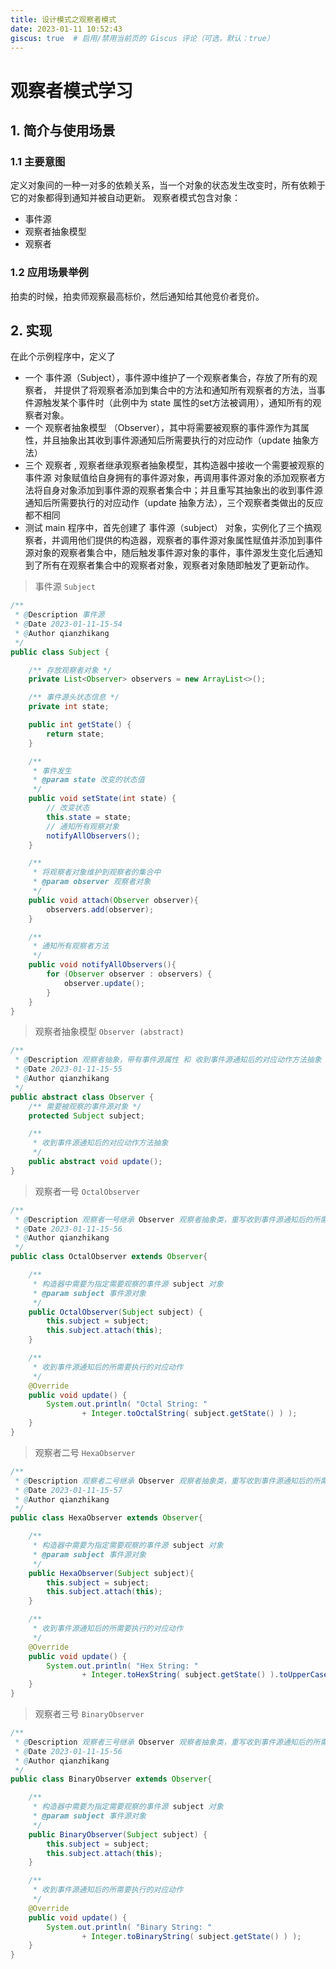 ```yaml
---
title: 设计模式之观察者模式
date: 2023-01-11 10:52:43
giscus: true  # 启用/禁用当前页的 Giscus 评论（可选，默认：true）
---
```

# 观察者模式学习

## 1. 简介与使用场景
### 1.1 主要意图
定义对象间的一种一对多的依赖关系，当一个对象的状态发生改变时，所有依赖于它的对象都得到通知并被自动更新。
观察者模式包含对象：
- 事件源
- 观察者抽象模型
- 观察者
### 1.2 应用场景举例
拍卖的时候，拍卖师观察最高标价，然后通知给其他竞价者竞价。

## 2. 实现

在此个示例程序中，定义了
- 一个 事件源（Subject），事件源中维护了一个观察者集合，存放了所有的观察者， 并提供了将观察者添加到集合中的方法和通知所有观察者的方法，当事件源触发某个事件时（此例中为 state 属性的set方法被调用），通知所有的观察者对象。
- 一个 观察者抽象模型 （Observer），其中将需要被观察的事件源作为其属性，并且抽象出其收到事件源通知后所需要执行的对应动作（update 抽象方法）
- 三个 观察者 , 观察者继承观察者抽象模型，其构造器中接收一个需要被观察的 事件源 对象赋值给自身拥有的事件源对象，再调用事件源对象的添加观察者方法将自身对象添加到事件源的观察者集合中；并且重写其抽象出的收到事件源通知后所需要执行的对应动作（update 抽象方法），三个观察者类做出的反应都不相同
- 测试 main 程序中，首先创建了 事件源（subject） 对象，实例化了三个搞观察者，并调用他们提供的构造器，观察者的事件源对象属性赋值并添加到事件源对象的观察者集合中，随后触发事件源对象的事件，事件源发生变化后通知到了所有在观察者集合中的观察者对象，观察者对象随即触发了更新动作。



> 事件源 `Subject`

```java
/**
 * @Description 事件源
 * @Date 2023-01-11-15-54
 * @Author qianzhikang
 */
public class Subject {

    /** 存放观察者对象 */
    private List<Observer> observers = new ArrayList<>();

    /** 事件源头状态信息 */
    private int state;

    public int getState() {
        return state;
    }

    /**
     * 事件发生
     * @param state 改变的状态值
     */
    public void setState(int state) {
        // 改变状态
        this.state = state;
        // 通知所有观察对象
        notifyAllObservers();
    }

    /**
     * 将观察者对象维护到观察者的集合中
     * @param observer 观察者对象
     */
    public void attach(Observer observer){
        observers.add(observer);
    }

    /**
     * 通知所有观察者方法
     */
    public void notifyAllObservers(){
        for (Observer observer : observers) {
            observer.update();
        }
    }
}
```

> 观察者抽象模型 `Observer (abstract)`
```java
/**
 * @Description 观察者抽象，带有事件源属性 和 收到事件源通知后的对应动作方法抽象
 * @Date 2023-01-11-15-55
 * @Author qianzhikang
 */
public abstract class Observer {
    /** 需要被观察的事件源对象 */
    protected Subject subject;

    /**
     * 收到事件源通知后的对应动作方法抽象
     */
    public abstract void update();
}
```

> 观察者一号 `OctalObserver`
```java
/**
 * @Description 观察者一号继承 Observer 观察者抽象类，重写收到事件源通知后的所需要执行的动作。
 * @Date 2023-01-11-15-56
 * @Author qianzhikang
 */
public class OctalObserver extends Observer{

    /**
     * 构造器中需要为指定需要观察的事件源 subject 对象
     * @param subject 事件源对象
     */
    public OctalObserver(Subject subject) {
        this.subject = subject;
        this.subject.attach(this);
    }

    /**
     * 收到事件源通知后的所需要执行的对应动作
     */
    @Override
    public void update() {
        System.out.println( "Octal String: "
                + Integer.toOctalString( subject.getState() ) );
    }
}
```

> 观察者二号 `HexaObserver`
```java
/**
 * @Description 观察者二号继承 Observer 观察者抽象类，重写收到事件源通知后的所需要执行的动作。
 * @Date 2023-01-11-15-57
 * @Author qianzhikang
 */
public class HexaObserver extends Observer{

    /**
     * 构造器中需要为指定需要观察的事件源 subject 对象
     * @param subject 事件源对象
     */
    public HexaObserver(Subject subject){
        this.subject = subject;
        this.subject.attach(this);
    }

    /**
     * 收到事件源通知后的所需要执行的对应动作
     */
    @Override
    public void update() {
        System.out.println( "Hex String: "
                + Integer.toHexString( subject.getState() ).toUpperCase() );
    }
}
```

> 观察者三号 `BinaryObserver`
```java
/**
 * @Description 观察者三号继承 Observer 观察者抽象类，重写收到事件源通知后的所需要执行的动作。
 * @Date 2023-01-11-15-56
 * @Author qianzhikang
 */
public class BinaryObserver extends Observer{

    /**
     * 构造器中需要为指定需要观察的事件源 subject 对象
     * @param subject 事件源对象
     */
    public BinaryObserver(Subject subject) {
        this.subject = subject;
        this.subject.attach(this);
    }

    /**
     * 收到事件源通知后的所需要执行的对应动作
     */
    @Override
    public void update() {
        System.out.println( "Binary String: "
                + Integer.toBinaryString( subject.getState() ) );
    }
}
```